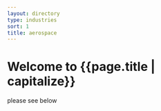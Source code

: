 ```yaml
---
layout: directory
type: industries
sort: 1
title: aerospace
---
```

# Welcome to {{page.title | capitalize}}

please see below